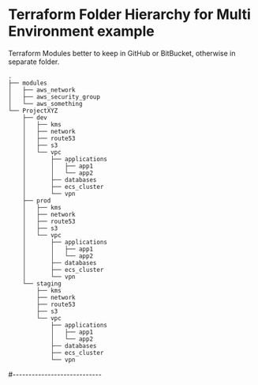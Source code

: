 # Terraform Folder Hierarchy for Multi Environment example


Terraform Modules better to keep in GitHub or BitBucket, otherwise in separate folder.
```
.
├── modules
│   ├── aws_network
│   ├── aws_security_group
│   └── aws_something
└── ProjectXYZ
    ├── dev
    │   ├── kms
    │   ├── network
    │   ├── route53
    │   ├── s3
    │   └── vpc
    │       ├── applications
    │       │   ├── app1
    │       │   └── app2
    │       ├── databases
    │       ├── ecs_cluster
    │       └── vpn
    ├── prod
    │   ├── kms
    │   ├── network
    │   ├── route53
    │   ├── s3
    │   └── vpc
    │       ├── applications
    │       │   ├── app1
    │       │   └── app2
    │       ├── databases
    │       ├── ecs_cluster
    │       └── vpn
    └── staging
        ├── kms
        ├── network
        ├── route53
        ├── s3
        └── vpc
            ├── applications
            │   ├── app1
            │   └── app2
            ├── databases
            ├── ecs_cluster
            └── vpn
```
#----------------------------
